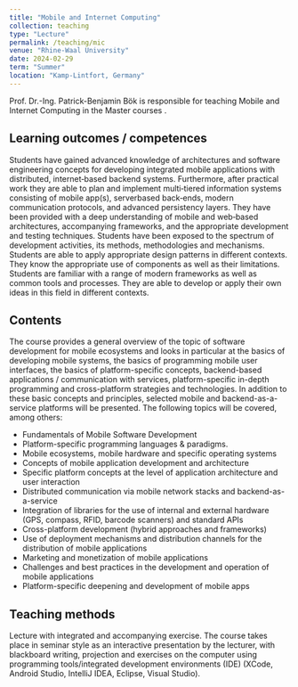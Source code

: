 ```yaml
---
title: "Mobile and Internet Computing"
collection: teaching
type: "Lecture"
permalink: /teaching/mic
venue: "Rhine-Waal University"
date: 2024-02-29
term: "Summer"
location: "Kamp-Lintfort, Germany"
---
```

Prof. Dr.-Ing. Patrick-Benjamin Bök is responsible for teaching Mobile and Internet Computing in the Master courses .

## Learning outcomes / competences
Students have gained advanced knowledge of architectures and software engineering concepts for developing integrated mobile applications with distributed, internet‐based backend systems. Furthermore, after practical work they are able to plan and implement multi‐tiered information systems consisting of mobile app(s), serverbased back‐ends, modern communication protocols, and advanced persistency layers. They have been provided with a deep understanding of mobile and web‐based architectures, accompanying frameworks, and the appropriate development and testing techniques. Students have been exposed to the spectrum of development activities, its methods, methodologies and mechanisms. Students are able to apply appropriate design patterns in different contexts. They know the appropriate use of components as well as their limitations. Students are familiar with a range of modern frameworks as well as common tools and processes. They are able to develop or apply their own ideas in this field in different contexts.

## Contents
The course provides a general overview of the topic of software development for mobile ecosystems and looks in particular at the basics of developing mobile systems, the basics of programming mobile user interfaces, the basics of platform-specific concepts, backend-based applications / communication with services, platform-specific in-depth programming and cross-platform strategies and technologies. In addition to these basic concepts and principles, selected mobile and backend-as-a-service platforms will be presented. The following topics will be covered, among others: 
- Fundamentals of Mobile Software Development
- Platform-specific programming languages & paradigms.
- Mobile ecosystems, mobile hardware and specific operating systems
- Concepts of mobile application development and architecture
- Specific platform concepts at the level of application architecture and user interaction 
- Distributed communication via mobile network stacks and backend-as-a-service
- Integration of libraries for the use of internal and external hardware (GPS, compass, RFID, barcode scanners) and standard APIs
- Cross-platform development (hybrid approaches and frameworks)
- Use of deployment mechanisms and distribution channels for the distribution of mobile applications
- Marketing and monetization of mobile applications
- Challenges and best practices in the development and operation of mobile applications
- Platform-specific deepening and development of mobile apps

## Teaching methods
Lecture with integrated and accompanying exercise. The course takes place in seminar style as an interactive presentation by the lecturer, with blackboard writing, projection and exercises on the computer using programming tools/integrated development environments (IDE) (XCode, Android Studio, IntelliJ IDEA, Eclipse, Visual Studio).

